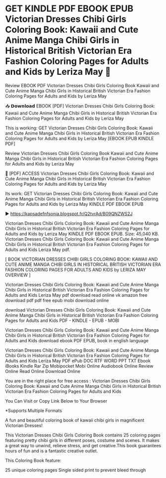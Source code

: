 # GET KINDLE PDF EBOOK EPUB Victorian Dresses Chibi Girls Coloring Book: Kawaii and Cute Anime Manga Chibi Girls in Historical British Victorian Era Fashion Coloring Pages for Adults and Kids by Leriza May 📗
Review EBOOK PDF Victorian Dresses Chibi Girls Coloring Book Kawaii and Cute Anime Manga Chibi Girls in Historical British Victorian Era Fashion Coloring Pages for Adults and Kids by Leriza May

📥 𝗗𝗼𝘄𝗻𝗹𝗼𝗮𝗱 EBOOK [PDF] Victorian Dresses Chibi Girls Coloring Book: Kawaii and Cute Anime Manga Chibi Girls in Historical British Victorian Era Fashion Coloring Pages for Adults and Kids by Leriza May

This is working: GET Victorian Dresses Chibi Girls Coloring Book: Kawaii and Cute Anime Manga Chibi Girls in Historical British Victorian Era Fashion Coloring Pages for Adults and Kids by Leriza May [EBOOK EPUB KINDLE PDF]


Review Victorian Dresses Chibi Girls Coloring Book Kawaii and Cute Anime Manga Chibi Girls in Historical British Victorian Era Fashion Coloring Pages for Adults and Kids by Leriza May

📗 [PDF] ACCESS Victorian Dresses Chibi Girls Coloring Book: Kawaii and Cute Anime Manga Chibi Girls in Historical British Victorian Era Fashion Coloring Pages for Adults and Kids by Leriza May

Its work: GET Victorian Dresses Chibi Girls Coloring Book: Kawaii and Cute Anime Manga Chibi Girls in Historical British Victorian Era Fashion Coloring Pages for Adults and Kids by Leriza May KINDLE PDF EBOOK EPUB



▶ https://kapsadefnfsonia.blogspot.fr/Q2tvrAd/B09QNZWS2J



Victorian Dresses Chibi Girls Coloring Book: Kawaii and Cute Anime Manga Chibi Girls in Historical British Victorian Era Fashion Coloring Pages for Adults and Kids by Leriza May KINDLE PDF EBOOK EPUB. Size: 45,040 KB. Victorian Dresses Chibi Girls Coloring Book: Kawaii and Cute Anime Manga Chibi Girls in Historical British Victorian Era Fashion Coloring Pages for Adults and Kids Leriza May pdf.

[ BOOK VICTORIAN DRESSES CHIBI GIRLS COLORING BOOK: KAWAII AND CUTE ANIME MANGA CHIBI GIRLS IN HISTORICAL BRITISH VICTORIAN ERA FASHION COLORING PAGES FOR ADULTS AND KIDS by LERIZA MAY OVERVIEW ]

Victorian Dresses Chibi Girls Coloring Book: Kawaii and Cute Anime Manga Chibi Girls in Historical British Victorian Era Fashion Coloring Pages for Adults and Kids Leriza May pdf download read online vk amazon free download pdf pdf free epub mobi download online

download Victorian Dresses Chibi Girls Coloring Book: Kawaii and Cute Anime Manga Chibi Girls in Historical British Victorian Era Fashion Coloring Pages for Adults and Kids PDF - KINDLE - EPUB - MOBI

Victorian Dresses Chibi Girls Coloring Book: Kawaii and Cute Anime Manga Chibi Girls in Historical British Victorian Era Fashion Coloring Pages for Adults and Kids download ebook PDF EPUB, book in english language

Victorian Dresses Chibi Girls Coloring Book: Kawaii and Cute Anime Manga Chibi Girls in Historical British Victorian Era Fashion Coloring Pages for Adults and Kids Leriza May PDF ePub DOC RTF WORD PPT TXT Ebook iBooks Kindle Rar Zip Mobipocket Mobi Online Audiobook Online Review Online Read Online Download Online

You are in the right place for free access : Victorian Dresses Chibi Girls Coloring Book: Kawaii and Cute Anime Manga Chibi Girls in Historical British Victorian Era Fashion Coloring Pages for Adults and Kids

You Can Visit or Copy Link Below to Your Browser

*Supports Multiple Formats

A fun and beautiful coloring book of kawaii chibi girls in magnificent Victorian Dresses!

This Victorian Dresses Chibi Girls Coloring Book contains 25 coloring pages featuring pretty chibi girls in different poses, costume and scenes. It makes a great way to unwind, relieve stress, and get creative.This book guarantees hours of fun and is a fantastic creative outlet.

This Coloring Book feature:

25 unique coloring pages
Single sided print to prevent bleed through
